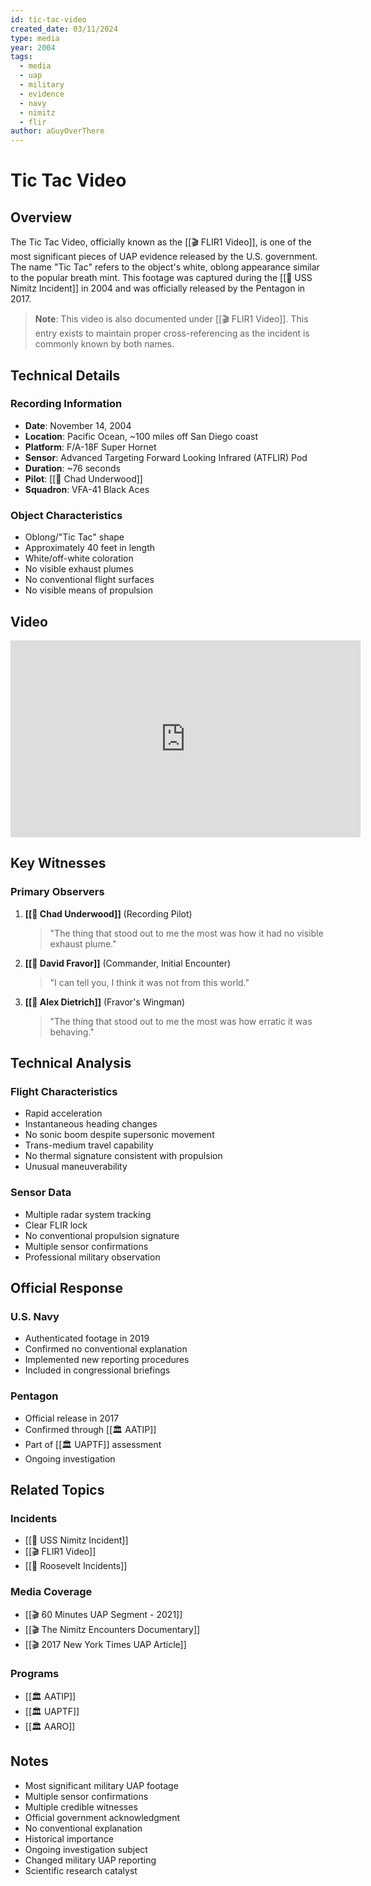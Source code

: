 ```yaml
---
id: tic-tac-video
created_date: 03/11/2024
type: media
year: 2004
tags:
  - media
  - uap
  - military
  - evidence
  - navy
  - nimitz
  - flir
author: aGuyOverThere
---
```


# Tic Tac Video

## Overview

The Tic Tac Video, officially known as the [[🎬 FLIR1 Video]], is one of the most significant pieces of UAP evidence released by the U.S. government. The name "Tic Tac" refers to the object's white, oblong appearance similar to the popular breath mint. This footage was captured during the [[📜 USS Nimitz Incident]] in 2004 and was officially released by the Pentagon in 2017.

> **Note**: This video is also documented under [[🎬 FLIR1 Video]]. This entry exists to maintain proper cross-referencing as the incident is commonly known by both names.

## Technical Details

### Recording Information
- **Date**: November 14, 2004
- **Location**: Pacific Ocean, ~100 miles off San Diego coast
- **Platform**: F/A-18F Super Hornet
- **Sensor**: Advanced Targeting Forward Looking Infrared (ATFLIR) Pod
- **Duration**: ~76 seconds
- **Pilot**: [[👤 Chad Underwood]]
- **Squadron**: VFA-41 Black Aces

### Object Characteristics
- Oblong/"Tic Tac" shape
- Approximately 40 feet in length
- White/off-white coloration
- No visible exhaust plumes
- No conventional flight surfaces
- No visible means of propulsion

## Video

<iframe width="560" height="315" src="https://www.youtube.com/embed/6rWOtrke0HY" title="YouTube video player" frameborder="0" allow="accelerometer; autoplay; clipboard-write; encrypted-media; gyroscope; picture-in-picture; web-share" allowfullscreen></iframe>

## Key Witnesses

### Primary Observers
1. **[[👤 Chad Underwood]]** (Recording Pilot)
   > "The thing that stood out to me the most was how it had no visible exhaust plume."

2. **[[👤 David Fravor]]** (Commander, Initial Encounter)
   > "I can tell you, I think it was not from this world."

3. **[[👤 Alex Dietrich]]** (Fravor's Wingman)
   > "The thing that stood out to me the most was how erratic it was behaving."

## Technical Analysis

### Flight Characteristics
- Rapid acceleration
- Instantaneous heading changes
- No sonic boom despite supersonic movement
- Trans-medium travel capability
- No thermal signature consistent with propulsion
- Unusual maneuverability

### Sensor Data
- Multiple radar system tracking
- Clear FLIR lock
- No conventional propulsion signature
- Multiple sensor confirmations
- Professional military observation

## Official Response

### U.S. Navy
- Authenticated footage in 2019
- Confirmed no conventional explanation
- Implemented new reporting procedures
- Included in congressional briefings

### Pentagon
- Official release in 2017
- Confirmed through [[🏛️ AATIP]]
- Part of [[🏛️ UAPTF]] assessment
- Ongoing investigation

## Related Topics

### Incidents
- [[📜 USS Nimitz Incident]]
- [[🎬 FLIR1 Video]]
- [[📜 Roosevelt Incidents]]

### Media Coverage
- [[🎬 60 Minutes UAP Segment - 2021]]
- [[🎬 The Nimitz Encounters Documentary]]
- [[🎬 2017 New York Times UAP Article]]

### Programs
- [[🏛️ AATIP]]
- [[🏛️ UAPTF]]
- [[🏛️ AARO]]

## Notes

- Most significant military UAP footage
- Multiple sensor confirmations
- Multiple credible witnesses
- Official government acknowledgment
- No conventional explanation
- Historical importance
- Ongoing investigation subject
- Changed military UAP reporting
- Scientific research catalyst
